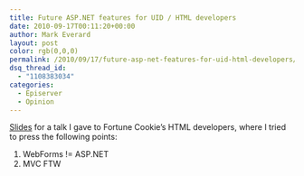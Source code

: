 ```yaml
---
title: Future ASP.NET features for UID / HTML developers
date: 2010-09-17T00:11:20+00:00
author: Mark Everard
layout: post
color: rgb(0,0,0)
permalink: /2010/09/17/future-asp-net-features-for-uid-html-developers/
dsq_thread_id:
  - "1108383034"
categories:
  - Episerver
  - Opinion
---
```

[Slides](https://www.slideshare.net/mobile/ev2000/uid-asp-net4) for a talk I gave to Fortune Cookie&#8217;s HTML developers, where I tried to press the following points:

1. WebForms != ASP.NET
2. MVC FTW 
